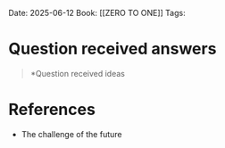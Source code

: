 Date: 2025-06-12 
Book: [[ZERO TO ONE]]
Tags:

# Question received answers

>*Question received ideas 
# References 
- The challenge of the future 